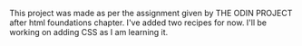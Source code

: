 This project was made as per the assignment given by THE ODIN PROJECT after html foundations chapter.
I've added two recipes for now.
I'll be working on adding CSS as I am learning it.